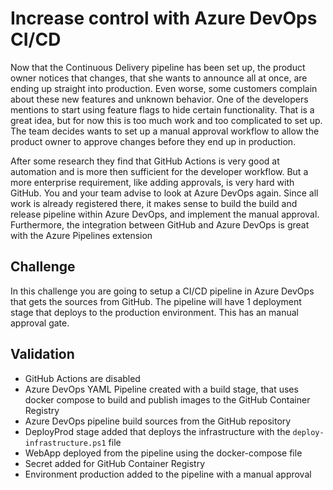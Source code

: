 # Increase control with Azure DevOps CI/CD

Now that the Continuous Delivery pipeline has been set up, the product owner notices that changes, that she wants to announce all at once, are ending up straight into production. Even worse, some customers complain about these new features and unknown behavior. One of the developers mentions to start using feature flags to hide certain functionality. That is a great idea, but for now this is too much work and too complicated to set up. The team decides wants to set up a manual approval workflow to allow the product owner to approve changes before they end up in production. 

After some research they find that GitHub Actions is very good at automation and is more then sufficient for the developer workflow. But a more enterprise requirement, like adding approvals, is very hard with GitHub. You and your team advise to look at Azure DevOps again. Since all work is already registered there, it makes sense to build the build and release pipeline within Azure DevOps, and implement the manual approval. Furthermore, the integration between GitHub and Azure DevOps is great with the Azure Pipelines extension

## Challenge

In this challenge you are going to setup a CI/CD pipeline in Azure DevOps that gets the sources from GitHub. The pipeline will have 1 deployment stage that deploys to the production environment. This has an manual approval gate. 

## Validation

* GitHub Actions are disabled
* Azure DevOps YAML Pipeline created with a build stage, that uses docker compose to build and publish images to the GitHub Container Registry
* Azure DevOps pipeline build sources from the GitHub repository
* DeployProd stage added that deploys the infrastructure with the `deploy-infrastructure.ps1` file
* WebApp deployed from the pipeline using the docker-compose file
* Secret added for GitHub Container Registry
* Environment production added to the pipeline with a manual approval


